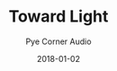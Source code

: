---
title: "Toward Light"
subtitle: "Pye Corner Audio"
customForwardUrl: "https://www.youtube.com/watch?v=Xeu4yGmOkPE"
displayImg: "https://img.youtube.com/vi/Xeu4yGmOkPE/0.jpg"
date: "2018-01-02"
newTab: true 
---